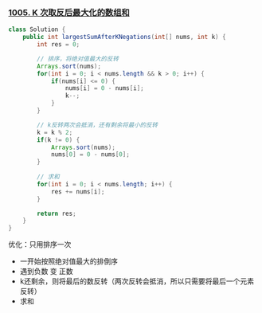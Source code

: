 ### [1005. K 次取反后最大化的数组和](https://leetcode.cn/problems/maximize-sum-of-array-after-k-negations/)



```java
class Solution {
    public int largestSumAfterKNegations(int[] nums, int k) {
        int res = 0;

        // 排序，将绝对值最大的反转
        Arrays.sort(nums);
        for(int i = 0; i < nums.length && k > 0; i++) {
            if(nums[i] <= 0) {
                nums[i] = 0 - nums[i];
                k--;
            }
        }

        // k反转两次会抵消，还有剩余将最小的反转
        k = k % 2;
        if(k != 0) {
            Arrays.sort(nums);
            nums[0] = 0 - nums[0];
        }
        
        // 求和
        for(int i = 0; i < nums.length; i++) {
            res += nums[i];
        }

        return res;
    }
} 
```

优化：只用排序一次

-   一开始按照绝对值最大的排倒序
-   遇到负数 变 正数
-   k还剩余，则将最后的数反转（两次反转会抵消，所以只需要将最后一个元素反转）
-   求和